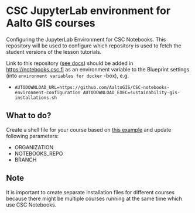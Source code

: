 # CSC JupyterLab environment for Aalto GIS courses

Configuring the JupyterLab Environment for CSC Notebooks. This repository will be used to
configure which repository is used to fetch the student versions of the lesson
tutorials.  

Link to this repository ([see docs](http://cscfi.github.io/pebbles/group_owners_guide.html)) should be added in https://notebooks.csc.fi as an environment variable
to the Blueprint settings (into `environment variables for docker` -box), e.g.

 - `AUTODOWNLOAD_URL=https://github.com/AaltoGIS/CSC-notebooks-environment-configuration AUTODOWNLOAD_EXEC=sustainability-gis-installations.sh`

## What to do?

Create a shell file for your course based on [this example]( [sustainability-gis-installations.sh](sustainability-gis-installations.sh)) and update following parameters:

 - ORGANIZATION
 - NOTEBOOKS_REPO
 - BRANCH

## Note

It is important to create separate installation files for different courses 
because there might be multiple courses running at the same time which use CSC Notebooks.

